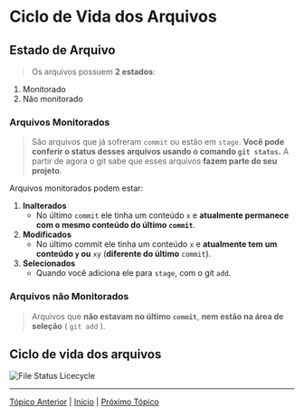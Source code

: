 # Ciclo de Vida dos Arquivos

## Estado de Arquivo
> Os arquivos possuem **2 estados**:  
1. Monitorado
2. Não monitorado

### Arquivos Monitorados
> São arquivos que já sofreram `commit` ou estão em `stage`.
**Você pode conferir o status desses arquivos usando o comando `git status`.**
A partir de agora o git sabe que esses arquivos **fazem parte do seu projeto**.

Arquivos monitorados podem estar:
1. **Inalterados**
    * No último `commit` ele tinha um conteúdo `x` e **atualmente permanece com o mesmo conteúdo do último `commit`**.
2. **Modificados**
    * No último commit ele tinha um conteúdo `x` e **atualmente tem um conteúdo `y` ou** `xy` (**diferente do último** `commit`).
3. **Selecionados**
    * Quando você adiciona ele para `stage`, com o git `add`.

### Arquivos não Monitorados
> Arquivos que **não estavam no último `commit`**, **nem estão na área de seleção** ( `git add` ).

## Ciclo de vida dos arquivos

![File Status Licecycle](https://th.bing.com/th/id/R.440edcf13b2028ba30c03d94fbeaacaa?rik=JkwZslcM0qJEbA&riu=http%3a%2f%2fblog.4linux.com.br%2fwp-content%2fuploads%2f2017%2f07%2fGit_ciclo.vida_.png&ehk=ztDLfdWuEyYrBbAM%2b%2biV2HUE%2fwYnUHkNem64SxKDhO8%3d&risl=&pid=ImgRaw&r=0)

---

[Tópico Anterior](PrincipaisComandosNoTerminal.md) | [Início](README.md) | [Próximo Tópico]()